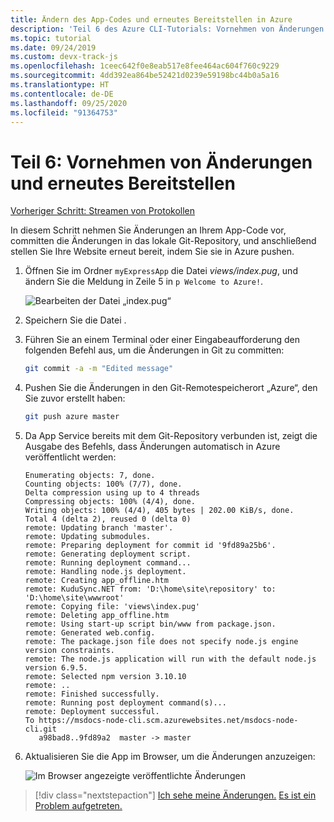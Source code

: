 ```yaml
---
title: Ändern des App-Codes und erneutes Bereitstellen in Azure
description: 'Teil 6 des Azure CLI-Tutorials: Vornehmen von Änderungen und erneutes Bereitstellen'
ms.topic: tutorial
ms.date: 09/24/2019
ms.custom: devx-track-js
ms.openlocfilehash: 1ceec642f0e8eab517e8fee464ac604f760c9229
ms.sourcegitcommit: 4dd392ea864be52421d0239e59198bc44b0a5a16
ms.translationtype: HT
ms.contentlocale: de-DE
ms.lasthandoff: 09/25/2020
ms.locfileid: "91364753"
---
```

# <a name="part-6-make-changes-and-redeploy"></a>Teil 6: Vornehmen von Änderungen und erneutes Bereitstellen

[Vorheriger Schritt: Streamen von Protokollen](tutorial-vscode-azure-cli-node-05.md)

In diesem Schritt nehmen Sie Änderungen an Ihrem App-Code vor, committen die Änderungen in das lokale Git-Repository, und anschließend stellen Sie Ihre Website erneut bereit, indem Sie sie in Azure pushen.

1. Öffnen Sie im Ordner `myExpressApp` die Datei *views/index.pug*, und ändern Sie die Meldung in Zeile 5 in `p Welcome to Azure!`.

    ![Bearbeiten der Datei „index.pug“](media/azure-cli/editpugfile.png)

1. Speichern Sie die Datei .

1. Führen Sie an einem Terminal oder einer Eingabeaufforderung den folgenden Befehl aus, um die Änderungen in Git zu committen:

    ```bash
    git commit -a -m "Edited message"
    ```

1. Pushen Sie die Änderungen in den Git-Remotespeicherort „Azure“, den Sie zuvor erstellt haben:

    ```bash
    git push azure master
    ```

1. Da App Service bereits mit dem Git-Repository verbunden ist, zeigt die Ausgabe des Befehls, dass Änderungen automatisch in Azure veröffentlicht werden: 

    ```output
    Enumerating objects: 7, done.
    Counting objects: 100% (7/7), done.
    Delta compression using up to 4 threads
    Compressing objects: 100% (4/4), done.
    Writing objects: 100% (4/4), 405 bytes | 202.00 KiB/s, done.
    Total 4 (delta 2), reused 0 (delta 0)
    remote: Updating branch 'master'.
    remote: Updating submodules.
    remote: Preparing deployment for commit id '9fd89a25b6'.
    remote: Generating deployment script.
    remote: Running deployment command...
    remote: Handling node.js deployment.
    remote: Creating app_offline.htm
    remote: KuduSync.NET from: 'D:\home\site\repository' to: 'D:\home\site\wwwroot'
    remote: Copying file: 'views\index.pug'
    remote: Deleting app_offline.htm
    remote: Using start-up script bin/www from package.json.
    remote: Generated web.config.
    remote: The package.json file does not specify node.js engine version constraints.
    remote: The node.js application will run with the default node.js version 6.9.5.
    remote: Selected npm version 3.10.10
    remote: ..
    remote: Finished successfully.
    remote: Running post deployment command(s)...
    remote: Deployment successful.
    To https://msdocs-node-cli.scm.azurewebsites.net/msdocs-node-cli.git
       a98bad8..9fd89a2  master -> master
    ```

1. Aktualisieren Sie die App im Browser, um die Änderungen anzuzeigen:

    ![Im Browser angezeigte veröffentlichte Änderungen](media/azure-cli/remote-app-changes.png)

> [!div class="nextstepaction"]
> [Ich sehe meine Änderungen.](tutorial-vscode-azure-cli-node-07.md) [Es ist ein Problem aufgetreten.](https://www.research.net/r/PWZWZ52?tutorial=node-deployment&step=publishing-changes)
